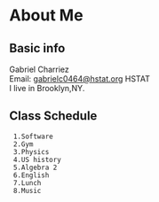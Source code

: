    # About Me
   ## Basic info  
   Gabriel Charriez   
   Email: gabrielc0464@hstat.org
      HSTAT   
 I live in Brooklyn,NY.  
## Class Schedule
     
     1.Software
     2.Gym
     3.Physics
     4.US history
     5.Algebra 2
     6.English
     7.Lunch
     8.Music 
